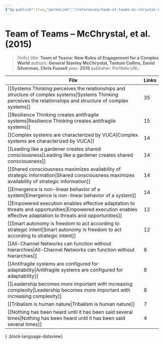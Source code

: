 ```yaml
---
{"dg-publish":true,"permalink":"/references/team-of-teams-mc-chrystal-et-al-2015/"}
---
```



# Team of Teams – McChrystal, et al. (2015)

> [!info]
> title: **Team of Teams: New Rules of Engagement for a Complex World**
> authors: **General Stanley McChrystal, Tantum Collins, David Silverman, Chris Fussell**
> year: **2015**
> publisher: Portfolio
> URL: 



| File                                                                                                                                                                | Links |
| ------------------------------------------------------------------------------------------------------------------------------------------------------------------- | ----- |
| [[Systems Thinking perceives the relationships and structure of complex systems\|Systems Thinking perceives the relationships and structure of complex systems]] | 35    |
| [[Resilience Thinking creates antifragile systems\|Resilience Thinking creates antifragile systems]]                                                             | 15    |
| [[Complex systems are characterized by VUCA\|Complex systems are characterized by VUCA]]                                                                         | 14    |
| [[Leading like a gardener creates shared consciousness\|Leading like a gardener creates shared consciousness]]                                                   | 14    |
| [[Shared consciousness maximizes availability of strategic information\|Shared consciousness maximizes availability of strategic information]]                   | 14    |
| [[Emergence is non-linear behavior of a system\|Emergence is non-linear behavior of a system]]                                                                   | 14    |
| [[Empowered execution enables effective adaptation to threats and opportunities\|Empowered execution enables effective adaptation to threats and opportunities]] | 12    |
| [[Smart autonomy is freedom to act according to strategic intent\|Smart autonomy is freedom to act according to strategic intent]]                               | 12    |
| [[All-Channel Networks can function without hierarchies\|All-Channel Networks can function without hierarchies]]                                                 | 8     |
| [[Antifragile systems are configured for adaptability\|Antifragile systems are configured for adaptability]]                                                     | 8     |
| [[Leadership becomes more important with increasing complexity\|Leadership becomes more important with increasing complexity]]                                   | 8     |
| [[Tribalism is human nature\|Tribalism is human nature]]                                                                                                         | 7     |
| [[Nothing has been heard until it has been said several times\|Nothing has been heard until it has been said several times]]                                     | 4     |

{ .block-language-dataview}
